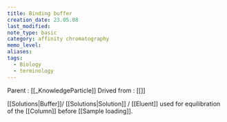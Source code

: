 ```yaml
---
title: Binding buffer
creation_date: 23.05.08
last_modified: 
note_type: basic
category: affinity chromatography
memo_level: 
aliases: 
tags:
  - Biology
  - terminology
---
```


Parent : [[_KnowledgeParticle]]
Drived from : [[]]

[[Solutions|Buffer]]/ [[Solutions|Solution]] / [[Eluent]] used for equilibration of the [[Column]] before [[Sample loading]].